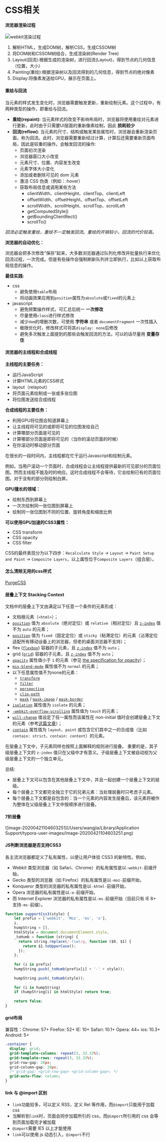 # CSS相关

#### 浏览器渲染过程



![webkit渲染过程](https://segmentfault.com/img/remote/1460000017329983?w=624&h=289)



1. 解析HTML，生成DOM树，解析CSS，生成CSSOM树
2. 将DOM树和CSSOM树结合，生成渲染树(Render Tree)
3. Layout(回流):根据生成的渲染树，进行回流(Layout)，得到节点的几何信息（位置，大小）
4. Painting(重绘):根据渲染树以及回流得到的几何信息，得到节点的绝对像素
5. Display:将像素发送给GPU，展示在页面上。



#### 重绘与回流

当元素的样式发生变化时，浏览器需要触发更新，重新绘制元素。这个过程中，有两种类型的操作，即重绘与回流。

- **重绘(repaint)**: 当元素样式的改变不影响布局时，浏览器将使用重绘对元素进行更新，此时由于只需要UI层面的重新像素绘制，因此 **损耗较少**
- **回流(reflow)**: 当元素的尺寸、结构或触发某些属性时，浏览器会重新渲染页面，称为回流。此时，浏览器需要重新经过计算，计算后还需要重新页面布局，因此是较重的操作。会触发回流的操作:
  - 页面初次渲染
  - 浏览器窗口大小改变
  - 元素尺寸、位置、内容发生改变
  - 元素字体大小变化
  - 添加或者删除可见的 dom 元素
  - 激活 CSS 伪类（例如：:hover）
  - 获取布局信息或调用某些方法
    - clientWidth、clientHeight、clientTop、clientLeft
    - offsetWidth、offsetHeight、offsetTop、offsetLeft
    - scrollWidth、scrollHeight、scrollTop、scrollLeft
    - getComputedStyle()
    - getBoundingClientRect()
    - scrollTo()

*回流必定触发重绘，重绘不一定触发回流。重绘的开销较小，回流的代价较高。*

**浏览器的自动优化：**

浏览器会把多次修改”保存“起来，大多数浏览器通过队列化修改并批量执行来优化回流过程，一次完成。但是有些操作会强制刷新队列并立即执行，比如以上获取布局信息的操作。

**最佳实践:**

- css
  - 避免使用`table`布局
  - 将动画效果应用到`position`属性为`absolute`或`fixed`的元素上
- javascript
  - 避免频繁操作样式，可汇总后统一 **一次修改**
  - 尽量使用`class`进行样式修改
  - 减少`dom`的增删次数，可使用 **字符串** 或者 `documentFragment` 一次性插入
  - 极限优化时，修改样式可将其`display: none`后修改
  - 避免多次触发上面提到的那些会触发回流的方法，可以的话尽量用 **变量存住**



#### 浏览器的主线程和合成线程

**主线程的主要任务：**

* 运行JavaScript
* 计算HTML元素的CSS样式
* layout（relayout）
* 将页面元素绘制成一张或多张位图
* 将位图发送给合成线程

**合成线程的主要任务：**

- 利用GPU将位图会知道屏幕上
- 让主线程将可见的或即将可见的位图发给自己
- 计算哪部分页面是可见的
- 计算哪部分页面是即将可见的（当你的滚动页面的时候）
- 在你滚动时移动部分页面

在很长的一段时间内，主线程都在忙于运行Javascript和绘制元素。

例如，当用户滚动一个页面时，合成线程会让主线程提供最新的可见部分的页面位图。然而主线程不能及时的响应。这时合成线程不会等待，它会绘制已有的页面位图。对于没有的部分则绘制白屏。

**GPU擅长的领域：**

- 绘制东西到屏幕上
- 一次次绘制同一张位图到屏幕上
- 绘制同一张位图到不同的位置、旋转角度和缩放比例

**可以使用GPU加速的CSS3属性：**

- CSS transform
- CSS opacity
- CSS filter

CSS的最终表现分为以下四步：`Recalculate Style` -> `Layout` -> `Paint Setup and Paint` -> `Composite Layers`，以上属性位于`Composite Layers`（组合层）。



#### 怎么清除无用的css样式

[PurgeCSS](https://github.com/FullHuman/purgecss)



#### 层叠上下文 Stacking Context

文档中的层叠上下文由满足以下任意一个条件的元素形成：

- 文档根元素（`<html>`）；
- [`position`](https://developer.mozilla.org/zh-CN/docs/Web/CSS/position) 值为 `absolute`（绝对定位）或 `relative`（相对定位）且 [`z-index`](https://developer.mozilla.org/zh-CN/docs/Web/CSS/z-index) 值不为 `auto` 的元素；
- [`position`](https://developer.mozilla.org/zh-CN/docs/Web/CSS/position) 值为 `fixed`（固定定位）或 `sticky`（粘滞定位）的元素（沾滞定位适配所有移动设备上的浏览器，但老的桌面浏览器不支持）；
- flex ([`flexbox`](https://developer.mozilla.org/zh-CN/docs/Web/CSS/flexbox)) 容器的子元素，且 [`z-index`](https://developer.mozilla.org/zh-CN/docs/Web/CSS/z-index) 值不为 `auto`；
- grid ([`grid`](https://developer.mozilla.org/zh-CN/docs/Web/CSS/grid)) 容器的子元素，且 [`z-index`](https://developer.mozilla.org/zh-CN/docs/Web/CSS/z-index) 值不为 `auto`；
- [`opacity`](https://developer.mozilla.org/zh-CN/docs/Web/CSS/opacity) 属性值小于 `1` 的元素（参见 [the specification for opacity](http://www.w3.org/TR/css3-color/#transparency)）；
- [`mix-blend-mode`](https://developer.mozilla.org/zh-CN/docs/Web/CSS/mix-blend-mode) 属性值不为 `normal` 的元素；
- 以下任意属性值不为none的元素：
  - [`transform`](https://developer.mozilla.org/zh-CN/docs/Web/CSS/transform)
  - [`filter`](https://developer.mozilla.org/zh-CN/docs/Web/CSS/filter)
  - [`perspective`](https://developer.mozilla.org/zh-CN/docs/Web/CSS/perspective)
  - [`clip-path`](https://developer.mozilla.org/zh-CN/docs/Web/CSS/clip-path)
  - [`mask`](https://developer.mozilla.org/zh-CN/docs/Web/CSS/mask) / [`mask-image`](https://developer.mozilla.org/zh-CN/docs/Web/CSS/mask-image) / [`mask-border`](https://developer.mozilla.org/zh-CN/docs/Web/CSS/mask-border)
- [`isolation`](https://developer.mozilla.org/zh-CN/docs/Web/CSS/isolation) 属性值为 `isolate` 的元素；
- [`-webkit-overflow-scrolling`](https://developer.mozilla.org/zh-CN/docs/Web/CSS/-webkit-overflow-scrolling) 属性值为 `touch` 的元素；
- [`will-change`](https://developer.mozilla.org/zh-CN/docs/Web/CSS/will-change) 值设定了任一属性而该属性在 non-initial 值时会创建层叠上下文的元素（参考[这篇文章](http://dev.opera.com/articles/css-will-change-property/)）；
- [`contain`](https://developer.mozilla.org/zh-CN/docs/Web/CSS/contain) 属性值为 `layout`、`paint` 或包含它们其中之一的合成值（比如 `contain: strict`、`contain: content`）的元素。

在层叠上下文中，子元素同样也按照上面解释的规则进行层叠。 重要的是，其子级层叠上下文的 `z-index` 值只在父级中才有意义。子级层叠上下文被自动视为父级层叠上下文的一个独立单元。

总结:

- 层叠上下文可以包含在其他层叠上下文中，并且一起创建一个层叠上下文的层级。
- 每个层叠上下文都完全独立于它的兄弟元素：当处理层叠时只考虑子元素。
- 每个层叠上下文都是自包含的：当一个元素的内容发生层叠后，该元素将被作为整体在父级层叠上下文中按顺序进行层叠。



#### 7阶层叠

![image-20200421104603251](/Users/wangjia/Library/Application Support/typora-user-images/image-20200421104603251.png)



#### JS判断浏览器是否支持CSS3

各主流浏览器都定义了私有属性，以便让用户体验 CSS3 的新特性。例如，

- Webkit 类型浏览器（如 Safari、Chrome）的私有属性是以`-webkit-`前缀开始，
- Gecko 类型的浏览器（如 Firefox）的私有属性是以`-moz-`前缀开始，
- Konqueror 类型的浏览器的私有属性是以`-khtml-`前缀开始，
- Opera 浏览器的私有属性是以`-o-`前缀开始，
- 而 Internet Explorer 浏览器的私有属性是以`-ms-`前缀开始（目前只有 IE 8+ 支持`-ms-`前缀）。

```javascript
function supportCss3(style) {  
    let prefix = ['webkit', 'Moz', 'ms', 'o'],  
    i,  
    humpString = [],  
    htmlStyle = document.documentElement.style,  
    _toHumb = function (string) {  
      return string.replace(/-(\w)/g, function ($0, $1) {  
      	return $1.toUpperCase();  
      });  
    };  
       
    for (i in prefix)  
    humpString.push(_toHumb(prefix[i] + '-' + style));  
       
    humpString.push(_toHumb(style));  
       
    for (i in humpString)  
    if (humpString[i] in htmlStyle) return true;  
       
    return false;  
}  
```



#### grid布局

兼容性：Chrome: 57+    Firefox: 52+   IE: 10+   Safari: 10.1+   Opera: 44+    ios: 10.3+    Android: 5+

```css
.container {
  display: grid;
  grid-template-columns: repeat(3, 33.33%);
  grid-template-rows: repeat(3, 33.33%);
  grid-row-gap: 20px;
  grid-column-gap: 20px;
  /* grid-gap: <grid-row-gap> <grid-column-gap>; */
  grid-auto-flow: column;
}
```



#### link 与 @import 区别

- `link`功能较多，可以定义 RSS，定义 Rel 等作用，而`@import`只能用于加载 css
- 当解析到`link`时，页面会同步加载所引的 css，而`@import`所引用的 css 会等到页面加载完才被加载
- `@import`需要 IE5 以上才能使用
- `link`可以使用 js 动态引入，`@import`不行